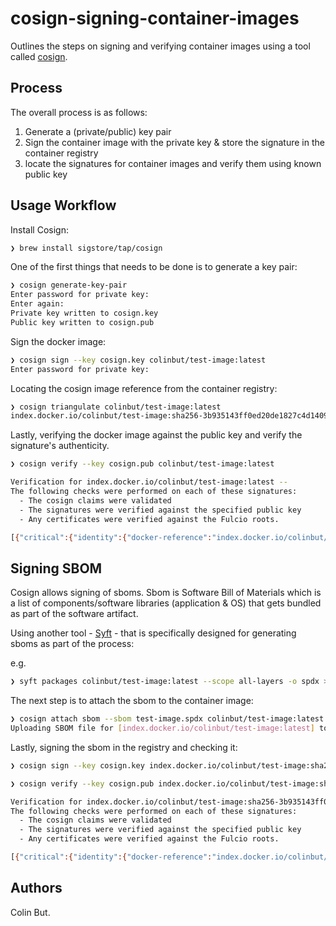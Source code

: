 # cosign-signing-container-images

Outlines the steps on signing and verifying container images using a tool called [cosign](https://github.com/sigstore/cosign).

## Process
The overall process is as follows:

1. Generate a (private/public) key pair
2. Sign the container image with the private key & store the signature in the container registry
3. locate the signatures for container images and verify them using known public key

## Usage Workflow

Install Cosign:
```bash
❯ brew install sigstore/tap/cosign
```

One of the first things that needs to be done is to generate a key pair:

```bash
❯ cosign generate-key-pair
Enter password for private key:
Enter again:
Private key written to cosign.key
Public key written to cosign.pub
```

Sign the docker image:
```bash
❯ cosign sign --key cosign.key colinbut/test-image:latest
Enter password for private key:
```

Locating the cosign image reference from the container registry:

```bash
❯ cosign triangulate colinbut/test-image:latest
index.docker.io/colinbut/test-image:sha256-3b935143ff0ed20de1827c4d1409df6179ad351924a085b16900ca9cb5e556dc.sig
```

Lastly, verifying the docker image against the public key and verify the signature's authenticity.

```bash
❯ cosign verify --key cosign.pub colinbut/test-image:latest

Verification for index.docker.io/colinbut/test-image:latest --
The following checks were performed on each of these signatures:
  - The cosign claims were validated
  - The signatures were verified against the specified public key
  - Any certificates were verified against the Fulcio roots.

[{"critical":{"identity":{"docker-reference":"index.docker.io/colinbut/test-image"},"image":{"docker-manifest-digest":"sha256:3b935143ff0ed20de1827c4d1409df6179ad351924a085b16900ca9cb5e556dc"},"type":"cosign container image signature"},"optional":null}]
```

## Signing SBOM

Cosign allows signing of sboms. Sbom is Software Bill of Materials which is a list of components/software libraries (application & OS) that gets bundled as part of the software artifact.

Using another tool - [Syft](https://github.com/anchore/syft) - that is specifically designed for generating sboms as part of the process:

e.g.
```bash
❯ syft packages colinbut/test-image:latest --scope all-layers -o spdx > test-image.spdx
```

The next step is to attach the sbom to the container image:

```bash
❯ cosign attach sbom --sbom test-image.spdx colinbut/test-image:latest
Uploading SBOM file for [index.docker.io/colinbut/test-image:latest] to [index.docker.io/colinbut/test-image:sha256-3b935143ff0ed20de1827c4d1409df6179ad351924a085b16900ca9cb5e556dc.sbom] with mediaType [text/spdx].
```

Lastly, signing the sbom in the registry and checking it:

```bash
❯ cosign sign --key cosign.key index.docker.io/colinbut/test-image:sha256-3b935143ff0ed20de1827c4d1409df6179ad351924a085b16900ca9cb5e556dc.sbom
```

```bash
❯ cosign verify --key cosign.pub index.docker.io/colinbut/test-image:sha256-3b935143ff0ed20de1827c4d1409df6179ad351924a085b16900ca9cb5e556dc.sbom

Verification for index.docker.io/colinbut/test-image:sha256-3b935143ff0ed20de1827c4d1409df6179ad351924a085b16900ca9cb5e556dc.sbom --
The following checks were performed on each of these signatures:
  - The cosign claims were validated
  - The signatures were verified against the specified public key
  - Any certificates were verified against the Fulcio roots.

[{"critical":{"identity":{"docker-reference":"index.docker.io/colinbut/test-image"},"image":{"docker-manifest-digest":"sha256:30e6c2193fa68b86a1c132330106efa7933bf9d4cd2ba7679a1b015db21e7d47"},"type":"cosign container image signature"},"optional":null}]
```

## Authors

Colin But.
